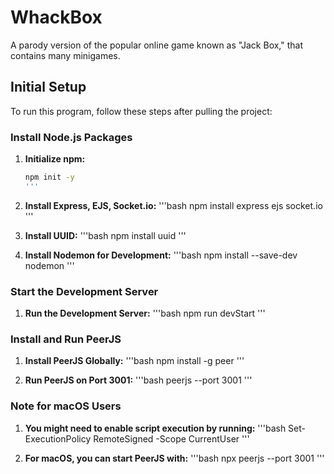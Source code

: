 # WhackBox

A parody version of the popular online game known as "Jack Box," that contains many minigames.

## Initial Setup

To run this program, follow these steps after pulling the project:

### Install Node.js Packages

1. **Initialize npm:**
   ```bash
   npm init -y
   '''

2. **Install Express, EJS, Socket.io:**
    '''bash
    npm install express ejs socket.io
    '''

3. **Install UUID:**
    '''bash
    npm install uuid
    '''

4. **Install Nodemon for Development:**
    '''bash
    npm install --save-dev nodemon
    '''

### Start the Development Server

1. **Run the Development Server:**
    '''bash
    npm run devStart
    '''

### Install and Run PeerJS

1. **Install PeerJS Globally:**
    '''bash
    npm install -g peer
    '''

2. **Run PeerJS on Port 3001:**
    '''bash
    peerjs --port 3001
    '''

### Note for macOS Users

1. **You might need to enable script execution by running:**
    '''bash
    Set-ExecutionPolicy RemoteSigned -Scope CurrentUser
    '''

2. **For macOS, you can start PeerJS with:**
    '''bash
    npx peerjs --port 3001
    '''












